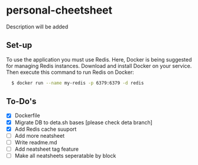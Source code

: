 # personal-cheetsheet

Description will be added

## Set-up

To use the application you must use Redis. Here, Docker is being suggested for managing Redis instances. Download and install Docker on your service. Then execute this command to run Redis on Docker:
```bash
  $ docker run --name my-redis -p 6379:6379 -d redis
```

## To-Do's

- [x] Dockerfile
- [x] Migrate DB to deta.sh bases [please check deta branch]
- [x] Add Redis cache suuport
- [ ] Add more neatsheet
- [ ] Write readme.md
- [ ] Add neatsheet tag feature
- [ ] Make all neatsheets seperatable by block
